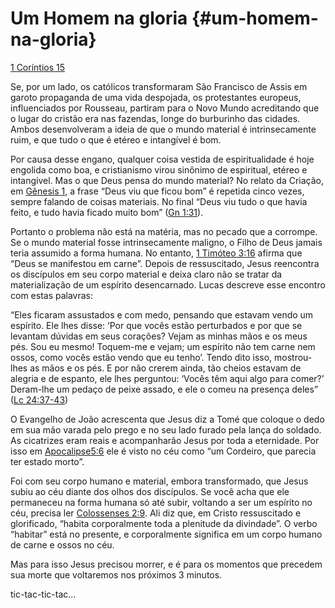 # Um Homem na gloria {#um-homem-na-gloria}

[1 Coríntios 15](http://bibliaonline.com.br/acf/1co/15)

Se, por um lado, os católicos transformaram São Francisco de Assis em garoto propaganda de uma vida despojada, os protestantes europeus, influenciados por Rousseau, partiram para o Novo Mundo acreditando que o lugar do cristão era nas fazendas, longe do burburinho das cidades. Ambos desenvolveram a ideia de que o mundo material é intrinsecamente ruim, e que tudo o que é etéreo e intangível é bom.

Por causa desse engano, qualquer coisa vestida de espiritualidade é hoje engolida como boa, e cristianismo virou sinônimo de espiritual, etéreo e intangível. Mas o que Deus pensa do mundo material? No relato da Criação, em [Gênesis 1](http://bibliaonline.com.br/acf/gn/1), a frase “Deus viu que ficou bom” é repetida cinco vezes, sempre falando de coisas materiais. No final “Deus viu tudo o que havia feito, e tudo havia ficado muito bom” ([Gn 1:31](http://bibliaonline.com.br/acf/gn/1/31)).

Portanto o problema não está na matéria, mas no pecado que a corrompe. Se o mundo material fosse intrinsecamente maligno, o Filho de Deus jamais teria assumido a forma humana. No entanto, [1 Timóteo 3:16](http://bibliaonline.com.br/acf/1tm/3/16) afirma que “Deus se manifestou em carne”. Depois de ressuscitado, Jesus reencontra os discípulos em seu corpo material e deixa claro não se tratar da materialização de um espírito desencarnado. Lucas descreve esse encontro com estas palavras:

“Eles ficaram assustados e com medo, pensando que estavam vendo um espírito. Ele lhes disse: ‘Por que vocês estão perturbados e por que se levantam dúvidas em seus corações? Vejam as minhas mãos e os meus pés. Sou eu mesmo! Toquem-me e vejam; um espírito não tem carne nem ossos, como vocês estão vendo que eu tenho’. Tendo dito isso, mostrou-lhes as mãos e os pés. E por não crerem ainda, tão cheios estavam de alegria e de espanto, ele lhes perguntou: ‘Vocês têm aqui algo para comer?’ Deram-lhe um pedaço de peixe assado, e ele o comeu na presença deles” ([Lc 24:37-43](http://bibliaonline.com.br/acf/lc/24/37-43))

O Evangelho de João acrescenta que Jesus diz a Tomé que coloque o dedo em sua mão varada pelo prego e no seu lado furado pela lança do soldado. As cicatrizes eram reais e acompanharão Jesus por toda a eternidade. Por isso em [Apocalipse5:6](http://bibliaonline.com.br/acf/ap/5/6) ele é visto no céu como “um Cordeiro, que parecia ter estado morto”.

Foi com seu corpo humano e material, embora transformado, que Jesus subiu ao céu diante dos olhos dos discípulos. Se você acha que ele permaneceu na forma humana só até subir, voltando a ser um espírito no céu, precisa ler [Colossenses 2:9](http://bibliaonline.com.br/acf/cl/2/9). Ali diz que, em Cristo ressuscitado e glorificado, “habita corporalmente toda a plenitude da divindade”. O verbo “habitar” está no presente, e corporalmente significa em um corpo humano de carne e ossos no céu.

Mas para isso Jesus precisou morrer, e é para os momentos que precedem sua morte que voltaremos nos próximos 3 minutos.

tic-tac-tic-tac...